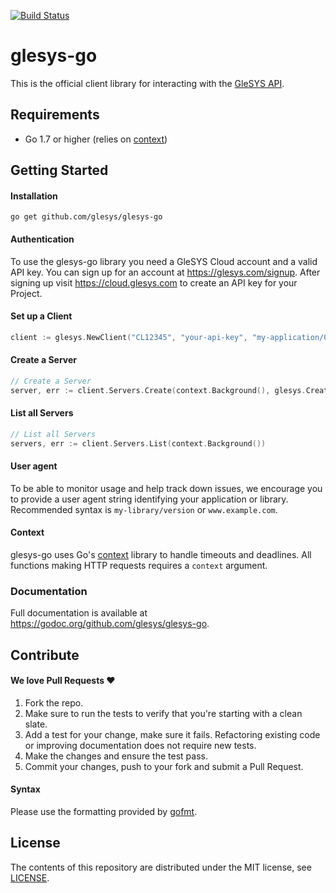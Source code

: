 [![Build Status](https://travis-ci.org/glesys/glesys-go.svg?branch=master)](https://travis-ci.org/glesys/glesys-go)

# glesys-go

This is the official client library for interacting with the
[GleSYS API](https://github.com/GleSYS/API/).

## Requirements

- Go 1.7 or higher (relies on [context](https://golang.org/pkg/context/))

## Getting Started

#### Installation

```shell
go get github.com/glesys/glesys-go
```

#### Authentication

To use the glesys-go library you need a GleSYS Cloud account and a valid API
key. You can sign up for an account at https://glesys.com/signup. After signing
up visit https://cloud.glesys.com to create an API key for your Project.

#### Set up a Client

```go
client := glesys.NewClient("CL12345", "your-api-key", "my-application/0.0.1")
```

#### Create a Server

```go
// Create a Server
server, err := client.Servers.Create(context.Background(), glesys.CreateServerParams{Password: "..."}.WithDefaults())
```

#### List all Servers

```go
// List all Servers
servers, err := client.Servers.List(context.Background())
```

#### User agent

To be able to monitor usage and help track down issues, we encourage you to
provide a user agent string identifying your application or library. Recommended
syntax is `my-library/version` or `www.example.com`.

#### Context

glesys-go uses Go's [context](https://golang.org/pkg/context) library to handle
timeouts and deadlines. All functions making HTTP requests requires a `context`
argument.

### Documentation

Full documentation is available at
https://godoc.org/github.com/glesys/glesys-go.

## Contribute

#### We love Pull Requests ♥

1. Fork the repo.
2. Make sure to run the tests to verify that you're starting with a clean slate.
3. Add a test for your change, make sure it fails. Refactoring existing code or
   improving documentation does not require new tests.
4. Make the changes and ensure the test pass.
5. Commit your changes, push to your fork and submit a Pull Request.

#### Syntax

Please use the formatting provided by [gofmt](https://golang.org/cmd/gofmt).

## License

The contents of this repository are distributed under the MIT license, see [LICENSE](LICENSE).
